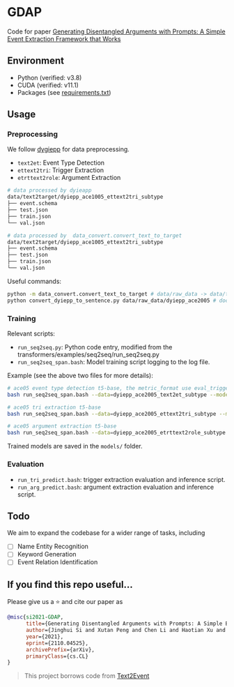 # GDAP
Code for paper [Generating Disentangled Arguments with Prompts: A Simple Event Extraction Framework that Works](https://arxiv.org/abs/2110.04525)

## Environment

- Python (verified: v3.8)
- CUDA (verified: v11.1)
- Packages (see [requirements.txt](./requirements.txt))

## Usage

### Preprocessing
We follow [dygiepp](https://github.com/dwadden/dygiepp) for data preprocessing.

- `text2et`: Event Type Detection
- `ettext2tri`: Trigger Extraction
- `etrttext2role`: Argument Extraction

```bash
# data processed by dyieapp
data/text2target/dyiepp_ace1005_ettext2tri_subtype
├── event.schema 
├── test.json
├── train.json
└── val.json

# data processed by  data_convert.convert_text_to_target
data/text2target/dyiepp_ace1005_ettext2tri_subtype
├── event.schema
├── test.json
├── train.json
└── val.json
```
Useful commands:

```bash
python -m data_convert.convert_text_to_target # data/raw_data -> data/text2target
python convert_dyiepp_to_sentence.py data/raw_data/dyiepp_ace2005 # doc -> sentence, used in evaluation
```

### Training
Relevant scripts:

- `run_seq2seq.py`: Python code entry, modified from the transformers/examples/seq2seq/run_seq2seq.py
- `run_seq2seq_span.bash`: Model training script logging to the log file.

Example (see the above two files for more details):

```bash
# ace05 event type detection t5-base, the metric_format use eval_trigger-F1 
bash run_seq2seq_span.bash --data=dyiepp_ace2005_text2et_subtype --model=t5-base --format=et --metric_format=eval_trigger-F1

# ace05 tri extraction t5-base
bash run_seq2seq_span.bash --data=dyiepp_ace2005_ettext2tri_subtype --model=t5-base --format=tri --metric_format=eval_trigger-F1

# ace05 argument extraction t5-base
bash run_seq2seq_span.bash --data=dyiepp_ace2005_etrttext2role_subtype --model=t5-base --format=role --metric_format=eval_role-F1

```

Trained models are saved in the `models/` folder.

### Evaluation
- `run_tri_predict.bash`: trigger extraction evaluation and inference script.
- `run_arg_predict.bash`: argument extraction evaluation and inference script.

## Todo
We aim to expand the codebase for a wider range of tasks, including
- [ ] Name Entity Recognition
- [ ] Keyword Generation
- [ ] Event Relation Identification 

## If you find this repo useful...
Please give us a :star: and cite our paper as
```bibtex
@misc{si2021-GDAP,
      title={Generating Disentangled Arguments with Prompts: A Simple Event Extraction Framework that Works}, 
      author={Jinghui Si and Xutan Peng and Chen Li and Haotian Xu and Jianxin Li},
      year={2021},
      eprint={2110.04525},
      archivePrefix={arXiv},
      primaryClass={cs.CL}
}
```

> This project borrows code from [Text2Event](https://github.com/luyaojie/text2event)
